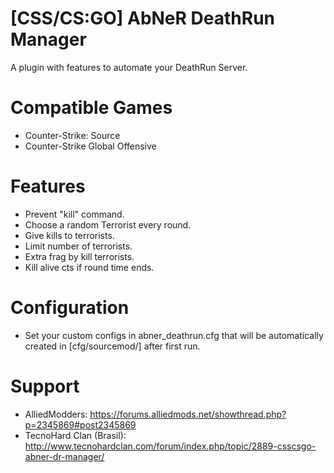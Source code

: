 # [CSS/CS:GO] AbNeR DeathRun Manager

A plugin with features to automate your DeathRun Server.

# Compatible Games
- Counter-Strike: Source
- Counter-Strike Global Offensive

# Features

- Prevent "kill" command.
- Choose a random Terrorist every round.
- Give kills to terrorists.
- Limit number of terrorists.
- Extra frag by kill terrorists.
- Kill alive cts if round time ends.

# Configuration
- Set your custom configs in abner_deathrun.cfg that will be automatically created in [cfg/sourcemod/] after first run.

# Support
- AlliedModders: https://forums.alliedmods.net/showthread.php?p=2345869#post2345869
- TecnoHard Clan (Brasil): http://www.tecnohardclan.com/forum/index.php/topic/2889-csscsgo-abner-dr-manager/



